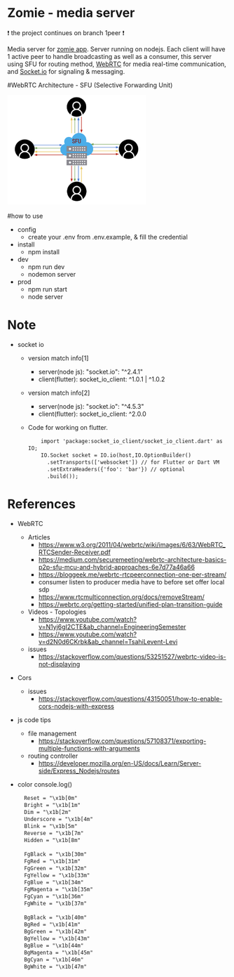 # Zomie - media server
:heavy_exclamation_mark: the project continues on branch 1peer :heavy_exclamation_mark:

Media server for <a href="https://github.com/Mamena2020/zomie-app"> zomie app</a>. 
Server running on nodejs. Each client will have 1 active peer to handle broadcasting as well as a consumer, 
this server using SFU for routing method, <a href="https://webrtc.org">WebRTC</a> for media real-time communication, and <a href="https://socket.io">Socket.io</a> for signaling & messaging.


#WebRTC Architecture - SFU (Selective Forwarding Unit)

<a href="https://medium.com/securemeeting/webrtc-architecture-basics-p2p-sfu-mcu-and-hybrid-approaches-6e7d77a46a66">
<img src="public/img/sfu.png" height="250">
</a>


#how to use
  - config
    - create your .env from .env.example, & fill the credential
  - install
    - npm install
  - dev
    - npm run dev
    - nodemon server
  - prod
    - npm run start
    - node server   



# Note

- socket io
  -  version match info[1]
     - server(node js): "socket.io": "^2.4.1"
     - client(flutter):  socket_io_client: ^1.0.1 | ^1.0.2
  
  -  version match info[2]
     - server(node js): "socket.io": "^4.5.3"
     - client(flutter):  socket_io_client: ^2.0.0

  - Code for working on flutter.
      ```
          import 'package:socket_io_client/socket_io_client.dart' as IO;
          IO.Socket socket = IO.io(host,IO.OptionBuilder()
            .setTransports(['websocket']) // for Flutter or Dart VM
            .setExtraHeaders({'foo': 'bar'}) // optional
            .build());
      ```    

# References

- WebRTC
  - Articles
    - https://www.w3.org/2011/04/webrtc/wiki/images/6/63/WebRTC_RTCSender-Receiver.pdf
    - https://medium.com/securemeeting/webrtc-architecture-basics-p2p-sfu-mcu-and-hybrid-approaches-6e7d77a46a66
    - https://bloggeek.me/webrtc-rtcpeerconnection-one-per-stream/
    - consumer listen to producer media have to before set offer local sdp 
    - https://www.rtcmulticonnection.org/docs/removeStream/
    - https://webrtc.org/getting-started/unified-plan-transition-guide
  - Videos - Topologies
    - https://www.youtube.com/watch?v=N1yj6gI2CTE&ab_channel=EngineeringSemester
    - https://www.youtube.com/watch?v=d2N0d6CKrbk&ab_channel=TsahiLevent-Levi
  - issues
    - https://stackoverflow.com/questions/53251527/webrtc-video-is-not-displaying

- Cors  
  - issues
    - https://stackoverflow.com/questions/43150051/how-to-enable-cors-nodejs-with-express      
- js code tips
  - file management
    - https://stackoverflow.com/questions/57108371/exporting-multiple-functions-with-arguments 
  - routing  controller
    - https://developer.mozilla.org/en-US/docs/Learn/Server-side/Express_Nodejs/routes 


- color console.log()
  ```
    Reset = "\x1b[0m"
    Bright = "\x1b[1m"
    Dim = "\x1b[2m"
    Underscore = "\x1b[4m"
    Blink = "\x1b[5m"
    Reverse = "\x1b[7m"
    Hidden = "\x1b[8m"

    FgBlack = "\x1b[30m"
    FgRed = "\x1b[31m"
    FgGreen = "\x1b[32m"
    FgYellow = "\x1b[33m"
    FgBlue = "\x1b[34m"
    FgMagenta = "\x1b[35m"
    FgCyan = "\x1b[36m"
    FgWhite = "\x1b[37m"

    BgBlack = "\x1b[40m"
    BgRed = "\x1b[41m"
    BgGreen = "\x1b[42m"
    BgYellow = "\x1b[43m"
    BgBlue = "\x1b[44m"
    BgMagenta = "\x1b[45m"
    BgCyan = "\x1b[46m"
    BgWhite = "\x1b[47m" 

  ```
    

  
